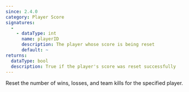 ```yaml
---
since: 2.4.0
category: Player Score
signatures:
  -
    - dataType: int
      name: playerID
      description: The player whose score is being reset
      default: ~
returns:
  dataType: bool
  description: True if the player's score was reset successfully
---
```


Reset the number of wins, losses, and team kills for the specified player.
